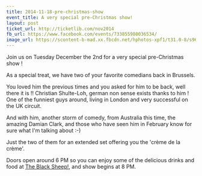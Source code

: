 ```yaml
---
title: 2014-11-18-pre-christmas-show
event_title: A very special pre-Christmas show!
layout: post
ticket_url: http://ticketlib.com/nov2014
fb_url: https://www.facebook.com/events/733855980036534/
image_url: https://scontent-b-mad.xx.fbcdn.net/hphotos-xpf1/t31.0-8/s960x960/10562492_811444332251961_5364408115779028356_o.jpg
---
```


Join us on Tuesday December the 2nd for a very special pre-Christmas show !

As a special treat, we have two of your favorite comedians back in Brussels.

You loved him the previous times and you asked for him to be back, well there it is !!
Christian Shulte-Loh, german non sense exists thanks to him ! One of the funniest guys around, living in London and very successful on the UK circuit.

And with him, another storm of comedy, from Australia this time, the amazing Damian Clark, and those who have seen him in February know for sure what I'm talking about :-)

Just the two of them for an extended set offering you the 'crème de la crème'.

Doors open around 6 PM so you can enjoy some of the delicious drinks and food at [The Black Sheep!](https://www.facebook.com/TheBlackSheepBrussels/), and show begins at 8 PM.